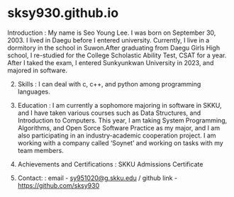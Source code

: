 # sksy930.github.io

 Introduction
: My name is Seo Young Lee. I was born on September 30, 2003. I lived in Daegu before I entered university. Currently, I live in a dormitory in the school in Suwon.After graduating from Daegu Girls High school, I re-studied for the College Scholastic Ability Test, CSAT for a year. After I taked the exam, I entered Sunkyunkwan University in 2023, and majored in software.

2) Skills
: I can deal with c, c++, and python among programming languages.

3) Education
: I am currently a sophomore majoring in software in SKKU, and I have taken various courses such as Data Structures, and Introduction to Computers. This year, I am taking System Programming, Algorithms, and Open Sorce Software Practice as my major, and I am also participating in an industry-academic cooperation project. I am working with a company called ‘Soynet’ and working on tasks with my team members.

4) Achievements and Certifications
: SKKU Admissions Certificate

5) Contact: 
: email - sy951020@g.skku.edu / github link - https://github.com/sksy930

